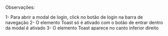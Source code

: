 Observações:

1- Para abrir a modal de login, click no botão de login na barra de navegação
2- O elemento Toast só é ativado com o botão de entrar dentro da modal é ativado
3- O elemento Toast aparece no canto inferior direito